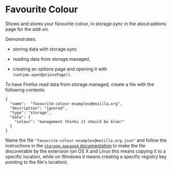 # Favourite Colour

Shows and stores your favourite colour, in storage.sync in the about:addons page for the add-on.

Demonstrates:

* storing data with storage.sync

* reading data from storage.managed, 
* creating an options page and opening it with `runtime.openOptionsPage()`.

To have Firefox read data from storage.managed, create a file with the following contents:

    {
      "name":  "favourite-colour-examples@mozilla.org",
      "description": "ignored",
      "type": "storage",
      "data": {
        "colour": "management thinks it should be blue!"
      }
    }

Name the file `"favourite-colour-examples@mozilla.org.json"` and follow the instructions in the [`storage.managed` documentation](https://developer.mozilla.org/en-US/Add-ons/WebExtensions/API/storage/managed) to make the file discoverable by the extension (on OS X and Linux this means copying it to a specific location, while on Windows it means creating a specific registry key pointing to the file's location).
